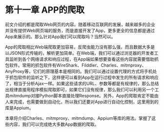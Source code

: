 # 第十一章 APP的爬取

前文介绍的都是爬取Web网页的内容。随着移动互联网的发展，越来越多的企业并没有提供Web网页端的服务，而是直接开发了App，更多更全的信息都是通过App来展示的。那么针对App我们可以爬取吗？当然可以。

App的爬取相比Web端爬取更加容易，反爬虫能力没有那么强，而且数据大多是以JSON形式传输的，解析更加简单。在Web端，我们可以通过浏览器的开发者工具监听到各个网络请求和响应过程，在App端如果想要查看这些内容就需要借助抓包软件。常用的抓包软件有WireShark、Filddler、Charles、mitmproxy、AnyProxy等，它们的原理基本是相同的。我们可以通过设置代理的方式将手机处于抓包软件的监听之下，这样便可以看到App在运行过程中发生的所有请求和响应了，相当于分析Ajax一样。如果这些请求的URL、参数等都是有规律的，那么总结出规律直接用程序模拟爬取即可，如果它们没有规律，那么我们可以利用另一个工具mitmdump对接Python脚本直接处理Response。另外，App的爬取肯定不能由人来完成，也需要做到自动化，所以我们还要对App进行自动化控制，这里用到的库是Appium。

本章将介绍Charles、mitmproxy、mitmdump、Appium等库的用法。掌握了这些内容，我们可以完成绝大多数App数据的爬取。